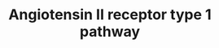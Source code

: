 ---
annotations:
- id: PW:0000244
  parent: regulatory pathway
  type: Pathway Ontology
  value: angiotensin II signaling pathway
- id: PW:0000003
  parent: signaling pathway
  type: Pathway Ontology
  value: signaling pathway
authors:
- Marvin M2
- Khanspers
- RaatsS
- Eweitz
- Egonw
description: angiotensin test
last-edited: 2023-02-01
ndex: f5be5a90-5c73-11ec-b3be-0ac135e8bacf
organisms:
- Homo sapiens
redirect_from:
- /index.php/Pathway:WP5036
- /instance/WP5036
- /instance/WP5036_r125259
revision: r125259
schema-jsonld:
- '@context': https://schema.org/
  '@id': https://wikipathways.github.io/pathways/WP5036.html
  '@type': Dataset
  creator:
    '@type': Organization
    name: WikiPathways
  description: angiotensin test
  keywords:
  - ACE2
  - ACTA2
  - AGTR1
  - ANG 1-7
  - Angiotensinogen
  - COL1A1
  - COL1A2
  - CTGF
  - F12
  - HIF1A
  - IL11
  - IL11RA
  - IL6ST
  - JUND
  - MAPK1
  - MAS1
  - MKK
  - NOX4
  - PDGFD
  - PTPN11
  - RACK1
  - RAF
  - Ras
  - SMAD3
  - SMAD4
  - SP1
  - TGFB1
  - TGFBR1
  - TGFBR2
  - angiotensin II
  license: CC0
  name: Angiotensin II receptor type 1 pathway
seo: CreativeWork
title: Angiotensin II receptor type 1 pathway
wpid: WP5036
---